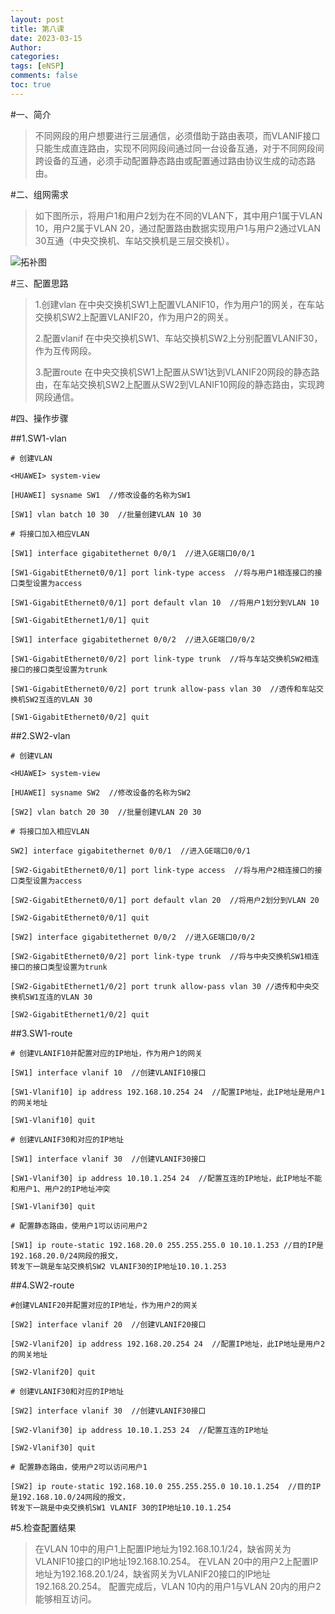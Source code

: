 ```yaml
---
layout: post
title: 第八课
date: 2023-03-15
Author: 
categories: 
tags: [eNSP]
comments: false
toc: true
---
```


#一、简介
>不同网段的用户想要进行三层通信，必须借助于路由表项，而VLANIF接口只能生成直连路由，实现不同网段间通过同一台设备互通，对于不同网段间跨设备的互通，必须手动配置静态路由或配置通过路由协议生成的动态路由。

#二、组网需求
>如下图所示，将用户1和用户2划为在不同的VLAN下，其中用户1属于VLAN 10，用户2属于VLAN 20，通过配置路由数据实现用户1与用户2通过VLAN 30互通（中央交换机、车站交换机是三层交换机）。

![拓补图](https://img-blog.csdnimg.cn/20200729170126293.png "Topo")

#三、配置思路
>1.创建vlan
>在中央交换机SW1上配置VLANIF10，作为用户1的网关，在车站交换机SW2上配置VLANIF20，作为用户2的网关。
>
>2.配置vlanif
>在中央交换机SW1、车站交换机SW2上分别配置VLANIF30，作为互传网段。
>
>3.配置route
>在中央交换机SW1上配置从SW1达到VLANIF20网段的静态路由，在车站交换机SW2上配置从SW2到VLANIF10网段的静态路由，实现跨网段通信。


#四、操作步骤

##1.SW1-vlan

    # 创建VLAN
 
    <HUAWEI> system-view
 
    [HUAWEI] sysname SW1  //修改设备的名称为SW1
 
    [SW1] vlan batch 10 30  //批量创建VLAN 10 30
 
    # 将接口加入相应VLAN
 
    [SW1] interface gigabitethernet 0/0/1  //进入GE端口0/0/1
 
    [SW1-GigabitEthernet0/0/1] port link-type access  //将与用户1相连接口的接口类型设置为access
 
    [SW1-GigabitEthernet0/0/1] port default vlan 10  //将用户1划分到VLAN 10
 
    [SW1-GigabitEthernet1/0/1] quit
 
    [SW1] interface gigabitethernet 0/0/2  //进入GE端口0/0/2
 
    [SW1-GigabitEthernet0/0/2] port link-type trunk  //将与车站交换机SW2相连接口的接口类型设置为trunk
 
    [SW1-GigabitEthernet0/0/2] port trunk allow-pass vlan 30  //透传和车站交换机SW2互连的VLAN 30
 
    [SW1-GigabitEthernet0/0/2] quit
    
##2.SW2-vlan

    # 创建VLAN
 
    <HUAWEI> system-view
 
    [HUAWEI] sysname SW2  //修改设备的名称为SW2
 
    [SW2] vlan batch 20 30  //批量创建VLAN 20 30
 
    # 将接口加入相应VLAN
 
    SW2] interface gigabitethernet 0/0/1  //进入GE端口0/0/1
 
    [SW2-GigabitEthernet0/0/1] port link-type access  //将与用户2相连接口的接口类型设置为access
 
    [SW2-GigabitEthernet0/0/1] port default vlan 20  //将用户2划分到VLAN 20
 
    [SW2-GigabitEthernet0/0/1] quit
 
    [SW2] interface gigabitethernet 0/0/2  //进入GE端口0/0/2
 
    [SW2-GigabitEthernet0/0/2] port link-type trunk  //将与中央交换机SW1相连接口的接口类型设置为trunk
 
    [SW2-GigabitEthernet1/0/2] port trunk allow-pass vlan 30 //透传和中央交换机SW1互连的VLAN 30
 
    [SW2-GigabitEthernet1/0/2] quit
    
##3.SW1-route

    # 创建VLANIF10并配置对应的IP地址，作为用户1的网关
 
    [SW1] interface vlanif 10  //创建VLANIF10接口
 
    [SW1-Vlanif10] ip address 192.168.10.254 24  //配置IP地址，此IP地址是用户1的网关地址
 
    [SW1-Vlanif10] quit
 
    # 创建VLANIF30和对应的IP地址
 
    [SW1] interface vlanif 30  //创建VLANIF30接口
 
    [SW1-Vlanif30] ip address 10.10.1.254 24  //配置互连的IP地址，此IP地址不能和用户1、用户2的IP地址冲突
 
    [SW1-Vlanif30] quit
 
    # 配置静态路由，使用户1可以访问用户2
 
    [SW1] ip route-static 192.168.20.0 255.255.255.0 10.10.1.253 //目的IP是192.168.20.0/24网段的报文，
    转发下一跳是车站交换机SW2 VLANIF30的IP地址10.10.1.253
    
##4.SW2-route

    #创建VLANIF20并配置对应的IP地址，作为用户2的网关
 
    [SW2] interface vlanif 20  //创建VLANIF20接口
 
    [SW2-Vlanif20] ip address 192.168.20.254 24  //配置IP地址，此IP地址是用户2的网关地址
 
    [SW2-Vlanif20] quit
 
    # 创建VLANIF30和对应的IP地址
 
    [SW2] interface vlanif 30  //创建VLANIF30接口
 
    [SW2-Vlanif30] ip address 10.10.1.253 24  //配置互连的IP地址
 
    [SW2-Vlanif30] quit
 
    # 配置静态路由，使用户2可以访问用户1
 
    [SW2] ip route-static 192.168.10.0 255.255.255.0 10.10.1.254  //目的IP是192.168.10.0/24网段的报文，
    转发下一跳是中央交换机SW1 VLANIF 30的IP地址10.10.1.254
    
#5.检查配置结果

>在VLAN 10中的用户1上配置IP地址为192.168.10.1/24，缺省网关为VLANIF10接口的IP地址192.168.10.254。
>在VLAN 20中的用户2上配置IP地址为192.168.20.1/24，缺省网关为VLANIF20接口的IP地址192.168.20.254。
>配置完成后，VLAN 10内的用户1与VLAN 20内的用户2能够相互访问。
